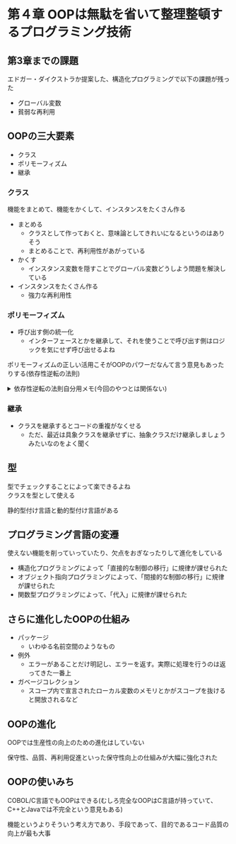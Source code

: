 # 第４章 OOPは無駄を省いて整理整頓するプログラミング技術

## 第3章までの課題

エドガー・ダイクストラか提案した、構造化プログラミングで以下の課題が残った

- グローバル変数
- 貧弱な再利用

## OOPの三大要素

- クラス
- ポリモーフィズム
- 継承

### クラス

機能をまとめて、機能をかくして、インスタンスをたくさん作る

- まとめる
  - クラスとして作っておくと、意味論としてきれいになるというのはありそう
  - まとめることで、再利用性があがっている
- かくす
  - インスタンス変数を隠すことでグローバル変数どうしよう問題を解決している
- インスタンスをたくさん作る
  - 強力な再利用性

### ポリモーフィズム

- 呼び出す側の統一化
  - インターフェースとかを継承して、それを使うことで呼び出す側はロジックを気にせず呼び出せるよね

ポリモーフィズムの正しい活用こそがOOPのパワーだなんて言う意見もあったりする(依存性逆転の法則)

<details> <summary> 依存性逆転の法則自分用メモ(今回のやつとは関係ない) </summary>

- ふつうは上位レベルの関数が下位レベルの関数を呼び出すので、上位→下位に依存
- しかし上位レベルの関数がインターフェース経由で呼び出すと、下位レベルの関数→インターフェースの方向に依存の方向が変わり、依存性が逆転する！

  **下位**

  ```cpp
  class DBInterface {
    virtual int hoge();
  };

  class DB: public DBInterface {
    DB() {}

    int hoge() {
      // hogeeeeeeeeeeeeeeeeeeeeeeee
      // 本当は処理内容を分けたいが...
    }
  };
  ```

  **上位**

  ```cpp
  #include "./DBInterface.hpp"

  int main() {
    DB db;
    db.hoge();
  }
  ```

</details>

### 継承

- クラスを継承するとコードの重複がなくせる
  - ただ、最近は具象クラスを継承せずに、抽象クラスだけ継承しましょうみたいなのをよく聞く

## 型

型でチェックすることによって楽できるよね  
クラスを型として使える

静的型付け言語と動的型付け言語がある

## プログラミング言語の変遷

使えない機能を削っていっていたり、欠点をおぎなったりして進化をしている

- 構造化プログラミングによって「直接的な制御の移行」に規律が課せられた
- オブジェクト指向プログラミングによって、「間接的な制御の移行」に規律が課せられた
- 関数型プログラミングによって、「代入」に規律が課せられた

## さらに進化したOOPの仕組み

- パッケージ
  - いわゆる名前空間のようなもの
- 例外
  - エラーがあることだけ明記し、エラーを返す。実際に処理を行うのは返ってきた一番上
- ガベージコレクション
  - スコープ内で宣言されたローカル変数のメモリとかがスコープを抜けると開放されるなど

## OOPの進化

OOPでは生産性の向上のための進化はしていない

保守性、品質、再利用促進といった保守性向上の仕組みが大幅に強化された

## OOPの使いみち

COBOL/C言語でもOOPはできる(むしろ完全なOOPはC言語が持っていて、C++とJavaでは不完全という意見もある)

機能というよりそういう考え方であり、手段であって、目的であるコード品質の向上が最も大事
